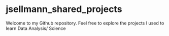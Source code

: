 # jsellmann_shared_projects
Welcome to my Github repository. Feel free to explore the projects I used to learn Data Analysis/ Science
